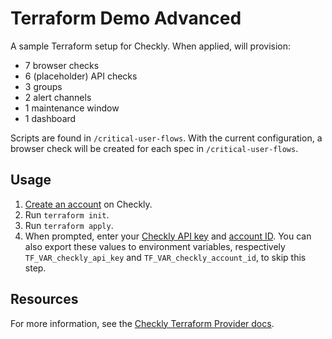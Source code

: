 # Terraform Demo Advanced

A sample Terraform setup for Checkly. When applied, will provision:
- 7 browser checks
- 6 (placeholder) API checks
- 3 groups
- 2 alert channels
- 1 maintenance window
- 1 dashboard

Scripts are found in `/critical-user-flows`. With the current configuration, a browser check will be created for each spec in `/critical-user-flows`.

## Usage

1. [Create an account](https://app.checklyhq.com/signup) on Checkly.
2. Run `terraform init`.
3. Run `terraform apply`.
4. When prompted, enter your [Checkly API key](https://app.checklyhq.com/settings/user/api-keys) and [account ID](https://app.checklyhq.com/settings/account/general). You can also export these values to environment variables, respectively `TF_VAR_checkly_api_key` and `TF_VAR_checkly_account_id`, to skip this step.

## Resources

For more information, see the [Checkly Terraform Provider docs](https://www.checklyhq.com/docs/terraform-provider/).